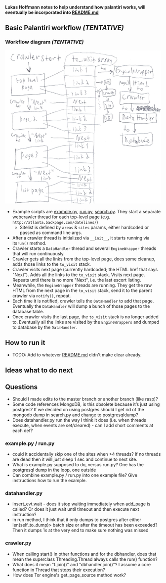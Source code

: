 **Lukas Hoffmann notes to help understand how palantiri works, will eventually be incorporated into [README.md](README.md)**

## Basic Palantiri workflow *(TENTATIVE)*

### Workflow diagram *(TENTATIVE)*
![Palantiri workflow diagram](docs/palantiri_workflow.png)

* Example scripts are [example.py](examples/example.py), [run.py](examples/run.py), [search.py](examples/search.py). They start a separate webcrawler thread for each top-level page (e.g. ```http://atlanta.backpage.com/datelines/```)
	* Sitelist is defined by ```areas``` & ```sites``` params, either hardcoded or passed as command line args.
* After a crawler thread is initialized via ```__init__```, it starts running via its```run()``` method.
* Crawler starts a ```DataHandler``` thread and several ```EngineWrapper``` threads that will run continuously.
* Crawler gets all the links from the top-level page, does some cleanup, adds those links to the ```to_visit``` stack.
* Crawler visits next page (currently hardcoded; the HTML href that says "Next"). Adds all the links to the ```to_visit``` stack. Visits next page. Repeats until there is no more "Next", i.e. the last escort listing.
* Meanwhile, the ```EngineWrapper``` threads are running. They get the raw HTML from the next page in the ```to_visit``` stack, send it to the parent crawler via ```notify()```, repeat.
* Each time it is notified, crawler tells the ```DataHandler``` to add that page. Eventually the ```DataHandler``` will dump a bunch of those pages to the database table.
* Once crawler visits the last page, the ```to_visit``` stack is no longer added to. Eventually all the links are visited by the ```EngineWrappers``` and dumped to database by the ```DataHandler```.

## How to run it
* TODO: Add to whatever [README.md](README.md) didn't make clear already.

## Ideas what to do next


## Questions
* Should I made edits to the master branch or another branch (like rasp)?
* Some code references MongoDB, is this obsolete because it’s just using postgres? If we decided on using postgres should I get rid of the mongodb dump in search.py and change to postgresqldump?
* Does datahandler.py run the way I think it does (i.e. when threads execute, when events are set/cleared) - can I add short comments at each def?

### example.py / run.py
* could it accidentally skip one of the sites when >4 threads? If no threads are dead then it will just sleep 1 sec and continue to next site.
* What is example.py supposed to do, versus run.py? One has the postgresql dump in the loop, one outside
* Can combine example.py / run.py into one example file? Give instructions how to run the example.

### datahandler.py
* insert_evt.wait - does it stop waiting immediately when add_page is called? Or does it just wait until timeout and then execute next instruction?  
* in run method, I think that it only dumps to postgres after either len(self_to_dump)> batch size or after the timeout has been exceeded? Then it dumps 1x at the very end
 to make sure nothing was missed
 
### crawler.py
* When calling start() in other functions and for the dbhandler, does that mean the superclass Threading.Thread always calls the run() function?
* What does it mean "t.join()" and "dbhandler.join()"? I assume a core function in Thread that stops their execution?
* How does Tor engine's get_page_source method work?
